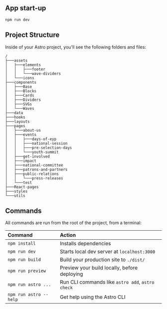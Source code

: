 ## App start-up

```
npm run dev
```

## Project Structure

Inside of your Astro project, you'll see the following folders and files:

```
/
├───assets
│   ├───elements
│   │   ├───footer
│   │   └───wave-dividers
│   └───icons
├───components
│   ├───Base
│   ├───Blocks
│   ├───Cards
│   ├───Dividers
│   ├───SVGs
│   └───Waves
├───data
├───hooks
├───layouts
├───pages
│   ├───about-us
│   ├───events
│   │   ├───days-of-eyp
│   │   ├───national-session
│   │   ├───pre-selection-days
│   │   └───youth-summit
│   ├───get-involved
│   ├───impact
│   ├───national-committee
│   ├───patrons-and-partners
│   ├───public-relations
│   │   └───press-releases
│   └───test
├───React-pages
├───styles
└───utils
```

## Commands

All commands are run from the root of the project, from a terminal:

| Command                | Action                                           |
| :--------------------- | :----------------------------------------------- |
| `npm install`          | Installs dependencies                            |
| `npm run dev`          | Starts local dev server at `localhost:3000`      |
| `npm run build`        | Build your production site to `./dist/`          |
| `npm run preview`      | Preview your build locally, before deploying     |
| `npm run astro ...`    | Run CLI commands like `astro add`, `astro check` |
| `npm run astro --help` | Get help using the Astro CLI                     |

